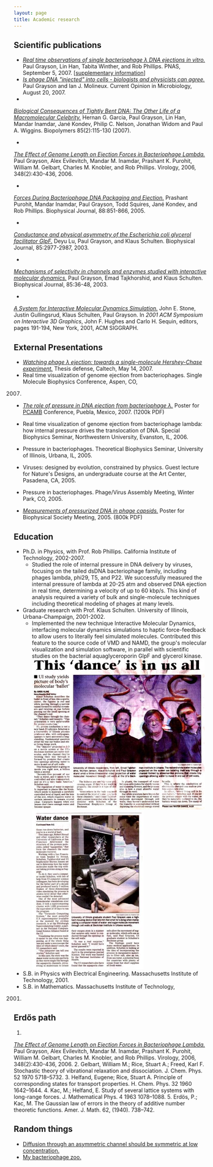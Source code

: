 ```yaml
---
layout: page
title: Academic research
---
```


## Scientific publications

* <a href="publications/grayson2007a.pdf"><i>Real time observations of
  single bacteriophage &lambda; DNA ejections in vitro.</i></a> Paul
  Grayson, Lin Han, Tabita Winther, and Rob Phillips. PNAS, September
  5, 2007. [<a
  href="publications/grayson2007-supplement/">supplementary
  information</a>]
* <a href="publications/grayson2007.pdf"><i>Is phage DNA "injected"
  into cells - biologists and physicists can agree.</i></a> Paul
  Grayson and Ian J. Molineux. Current Opinion in Microbiology, August
  20, 2007.
* <a href="publications/garcia2007.pdf">
<i>Biological Consequences of Tightly Bent DNA: The Other Life of a
Macromolecular Celebrity.</i></a> Hernan G. Garcia, Paul Grayson, Lin
Han, Mandar Inamdar, Jan&eacute; Kondev, Philip C. Nelson, Jonathan
Widom and Paul A. Wiggins.  Biopolymers 85(2):115-130 (2007).
* <a href="publications/grayson2006.pdf">
<i>The Effect of Genome Length on Ejection Forces in Bacteriophage
Lambda.</i></a> Paul Grayson, Alex Evilevitch, Mandar M. Inamdar,
Prashant K. Purohit, William M. Gelbart, Charles M. Knobler, and Rob
Phillips. Virology, 2006, 348(2):430-436, 2006.
* <a href="publications/purohit2005.pdf">
<i>Forces During Bacteriophage DNA Packaging and Ejection.</i></a>
Prashant Purohit, Mandar Inamdar, Paul Grayson, Todd Squires,
Jan&eacute; Kondev, and Rob Phillips. Biophysical Journal, 88:851-866,
2005.
* <a href="publications/lu2003.pdf">
<i>Conductance and physical asymmetry of the Escherichia coli
glycerol facilitator GlpF.</i></a>  Deyu Lu, Paul Grayson, and Klaus
Schulten.  Biophysical Journal, 85:2977-2987, 2003.
* <a href="publications/grayson2003.pdf">
<i>Mechanisms of selectivity in channels and enzymes studied with
interactive molecular dynamics.</i></a> Paul Grayson, Emad Tajkhorshid,
and Klaus Schulten.  Biophysical Journal, 85:36-48, 2003.
* <a href="publications/stone2001.pdf">
<i>A System for Interactive Molecular Dynamics Simulation.</i></a> John
E. Stone, Justin Gullingsrud, Klaus Schulten, Paul Grayson. In <i>2001
ACM Symposium on Interactive 3D Graphics</i>, John F. Hughes and Carlo
H. Sequin, editors, pages 191-194, New York, 2001, ACM SIGGRAPH.

## External Presentations

* <a href="presentations/20070514-thesis-defense.pdf"><i>Watching phage
&lambda; ejection: towards a single-molecule Hershey-Chase
experiment.</i></a> Thesis defense, Caltech, May 14, 2007.
* Real time visualization of genome ejection from
bacteriophages. Single Molecule Biophysics Conference, Aspen, CO,
2007.
* <a href="presentations/200701-puebla-poster.pdf"><i>The role of pressure in DNA ejection from bacteriophage &lambda;.</i></a> Poster for <a href="http://www.cmu.edu/smsl/events/PCAMBProgram.html">PCAMB</a> Conference, Puebla, Mexico, 2007. (1200k PDF)
* Real time visualization of genome ejection from bacteriophage
lambda: how internal pressure drives the translocation of DNA. Special
Biophysics Seminar, Northwestern University, Evanston, IL, 2006.
* Pressure in bacteriophages. Theoretical Biophysics Seminar,
University of Illinois, Urbana, IL, 2005.

* Viruses: designed by evolution, constrained by physics. Guest
lecture for Nature's Designs, an undergraduate course at the Art
Center, Pasadena, CA, 2005.
* Pressure in bacteriophages. Phage/Virus Assembly Meeting, Winter
Park, CO, 2005.
* <a href="presentations/200502-bps-poster.pdf"><i>Measurements of
pressurized DNA in phage capsids.</i></a> Poster for Biophysical
Society Meeting, 2005. (800k PDF)

## Education

* Ph.D. in Physics, with Prof. Rob Phillips. California Institute of Technology, 2002-2007.
  * Studied the role of internal pressure in DNA delivery by viruses,
  focusing on the tailed dsDNA bacteriophage family, including phages
  lambda, phi29, T5, and P22.  We successfully measured the internal
  pressure of lambda at 20-25 atm and observed DNA ejection in real
  time, determining a velocity of up to 60 kbp/s.  This kind of analysis
  required a variety of bulk and single-molecule techniques including
  theoretical modeling of phages at many levels.
    <object width="400" height="300" type="application/x-shockwave-flash" data="http://www.youtube.com/v/1WXx5Jas7SM"><param
value="http://www.youtube.com/v/1WXx5Jas7SM" name="movie"> </object>
* Graduate research with Prof. Klaus Schulten. University of Illinois,
Urbana-Champaign, 2001-2002.
  * Implemented the new technique Interactive Molecular Dynamics,
  interfacing molecular dynamics simulations to haptic force-feedback to
  allow users to literally feel simulated molecules. Contributed this
  feature to the source code of VMD and NAMD, the group's molecular
  visualization and simulation software, in parallel with scientific
  studies on the bacterial aquaglyceroporin GlpF and glycerol kinase.
  <a href="water_dance/page1.jpg"><img src="water_dance/page1.small.jpg" alt="page 1 of the story, scanned"></a>
  <a href="water_dance/page2.jpg"><img src="water_dance/page2.small.jpg" alt="page 2 of the story, scanned"></a>
* S.B. in Physics with Electrical Engineering. Massachusetts
Institute of Technology, 2001.
* S.B. in Mathematics. Massachusetts Institute of Technology,
2001.

## Erdős path

1. <a href="publications/grayson2006.pdf">
<i>The Effect of Genome Length on Ejection Forces in Bacteriophage
Lambda.</i></a> Paul Grayson, Alex Evilevitch, Mandar M. Inamdar,
Prashant K. Purohit, William M. Gelbart, Charles M. Knobler, and Rob
Phillips. Virology, 2006, 348(2):430-436, 2006.
2. Gelbart, William M.; Rice, Stuart A.; Freed, Karl F. Stochastic theory of vibrational relaxation and dissociation. J. Chem. Phys. 52 1970 5718–5732.
3. Helfand, Eugene; Rice, Stuart A. Principle of corresponding states for transport properties. H. Chem. Phys. 32 1960 1642–1644.
4. Kac, M.; Helfand, E. Study of several lattice systems with long-range forces. J. Mathematical Phys. 4 1963 1078–1088.
5. Erdös, P.; Kac, M. The Gaussian law of errors in the theory of additive number theoretic functions. Amer. J. Math. 62, (1940). 738–742.

## Random things

* <a href="rates">Diffusion through an asymmetric channel should be symmetric at low concentration.</a>
* <a href="zoo">My bacteriophage zoo.</a>
